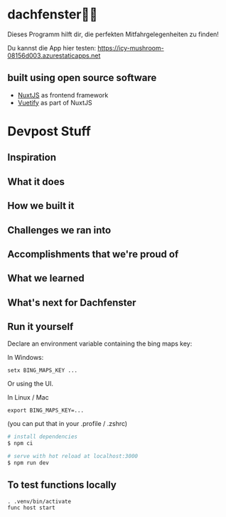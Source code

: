 # dachfenster🚗🦒
Dieses Programm hilft dir, die perfekten Mitfahrgelegenheiten zu finden! 

Du kannst die App hier testen: https://icy-mushroom-08156d003.azurestaticapps.net

## built using open source software 

- [NuxtJS](https://nuxtjs.org/) as frontend framework
- [Vuetify](https://vuetifyjs.com/) as part of NuxtJS


# Devpost Stuff
## Inspiration

## What it does

## How we built it

## Challenges we ran into

## Accomplishments that we're proud of

## What we learned

## What's next for Dachfenster


## Run it yourself

Declare an environment variable containing the bing maps key:

In Windows:

    setx BING_MAPS_KEY ...

Or using the UI.

In Linux / Mac 

    export BING_MAPS_KEY=...
    
(you can put that in your .profile / .zshrc)

```bash
# install dependencies
$ npm ci

# serve with hot reload at localhost:3000
$ npm run dev
```

## To test functions locally

    . .venv/bin/activate
    func host start 

